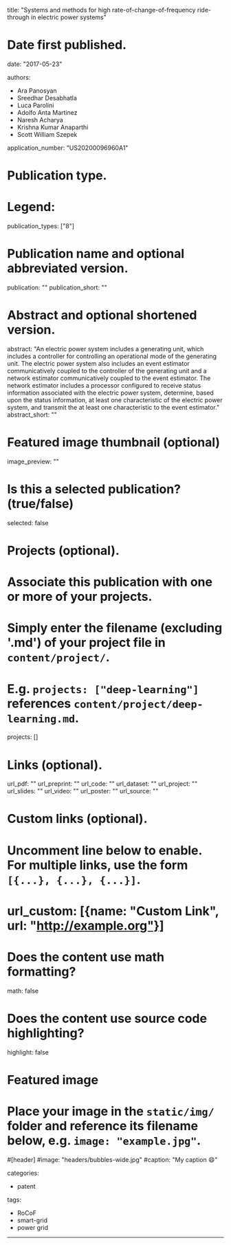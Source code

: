 title: "Systems and methods for high rate-of-change-of-frequency ride-through in electric power systems"

# Date first published.
date: "2017-05-23"

authors:
 - Ara Panosyan
 - Sreedhar Desabhatla
 - Luca Parolini
 - Adolfo Anta Martinez
 - Naresh Acharya
 - Krishna Kumar Anaparthi
 - Scott William Szepek

application_number: "US20200096960A1"

# Publication type.
# Legend:
publication_types: ["8"]

# Publication name and optional abbreviated version.
publication: ""
publication_short: ""

# Abstract and optional shortened version.
abstract: "An electric power system includes a generating unit, which includes a controller for controlling an operational mode of the generating unit. The electric power system also includes an event estimator communicatively coupled to the controller of the generating unit and a network estimator communicatively coupled to the event estimator. The network estimator includes a processor configured to receive status information associated with the electric power system, determine, based upon the status information, at least one characteristic of the electric power system, and transmit the at least one characteristic to the event estimator."
abstract_short: ""

# Featured image thumbnail (optional)
image_preview: ""

# Is this a selected publication? (true/false)
selected: false

# Projects (optional).
#   Associate this publication with one or more of your projects.
#   Simply enter the filename (excluding '.md') of your project file in `content/project/`.
#   E.g. `projects: ["deep-learning"]` references `content/project/deep-learning.md`.
projects: []

# Links (optional).
url_pdf: ""
url_preprint: ""
url_code: ""
url_dataset: ""
url_project: ""
url_slides: ""
url_video: ""
url_poster: ""
url_source: ""

# Custom links (optional).
#   Uncomment line below to enable. For multiple links, use the form `[{...}, {...}, {...}]`.
# url_custom: [{name: "Custom Link", url: "http://example.org"}]

# Does the content use math formatting?
math: false

# Does the content use source code highlighting?
highlight: false

# Featured image
# Place your image in the `static/img/` folder and reference its filename below, e.g. `image: "example.jpg"`.
#[header]
#image: "headers/bubbles-wide.jpg"
#caption: "My caption 😄"

categories:
 - patent

tags:
  - RoCoF
  - smart-grid
  - power grid

---

